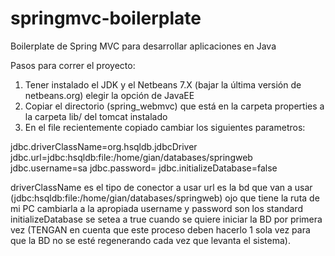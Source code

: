 # springmvc-boilerplate
Boilerplate de Spring MVC para desarrollar aplicaciones en Java

Pasos para correr el proyecto:

1. Tener instalado el JDK y el Netbeans 7.X (bajar la última versión de netbeans.org) elegir la opción de JavaEE
2. Copiar el directorio (spring_webmvc) que está en la carpeta properties a la carpeta lib/ del tomcat instalado
3. En el file recientemente copiado cambiar los siguientes parametros:

jdbc.driverClassName=org.hsqldb.jdbcDriver
jdbc.url=jdbc:hsqldb:file:/home/gian/databases/springweb
jdbc.username=sa
jdbc.password=
jdbc.initializeDatabase=false

driverClassName es el tipo de conector a usar
url es la bd que van a usar (jdbc:hsqldb:file:/home/gian/databases/springweb) ojo que tiene la ruta de mi PC cambiarla a la apropiada
username y password son los standard
initializeDatabase se setea a true cuando se quiere iniciar la BD por primera vez (TENGAN en cuenta que este proceso deben hacerlo 1 sola vez para
que la BD no se esté regenerando cada vez que levanta el sistema).
